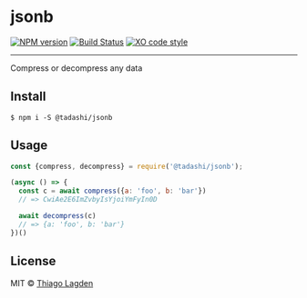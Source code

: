# jsonb

[![NPM version][npm-img]][npm]
[![Build Status][ci-img]][ci]
[![XO code style][xo-img]][xo]


[npm-img]:         https://img.shields.io/npm/v/@tadashi/jsonb.svg
[npm]:             https://www.npmjs.com/package/@tadashi/jsonb
[ci-img]:          https://travis-ci.org/lagden/jsonb.svg
[ci]:              https://travis-ci.org/lagden/jsonb
[xo-img]:          https://img.shields.io/badge/code_style-XO-5ed9c7.svg
[xo]:              https://github.com/sindresorhus/xo

-----

Compress or decompress any data

## Install

```
$ npm i -S @tadashi/jsonb
```


## Usage

```js
const {compress, decompress} = require('@tadashi/jsonb');

(async () => {
  const c = await compress({a: 'foo', b: 'bar'})
  // => CwiAe2E6ImZvbyIsYjoiYmFyIn0D

  await decompress(c)
  // => {a: 'foo', b: 'bar'}  
})()

```


## License

MIT © [Thiago Lagden](http://lagden.in)
